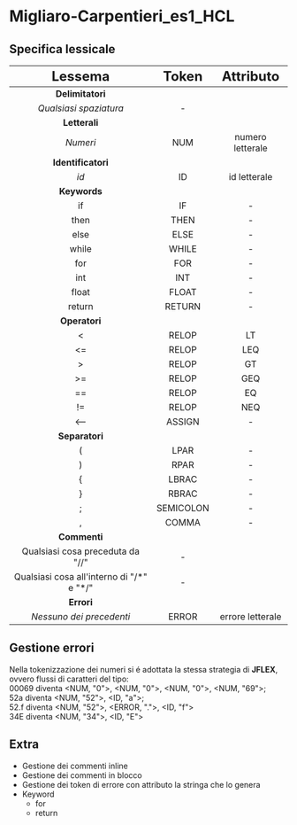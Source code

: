 # Migliaro-Carpentieri_es1_HCL

## Specifica lessicale
|        <font size=5> Lessema </font>        	| <font size=5> Token </font> 	| <font size=5> Attributo </font> 	|
|:-------------------------------------------:	|:---------------------------:	|:-------------------------------:	|
|               **Delimitatori**              	|                             	|                                 	|
|            _Qualsiasi spaziatura_             |              -              	|                                 	|
|                **Letterali**                	|                             	|                                 	|
|                   _Numeri_                  	|             NUM             	|         numero letterale        	|
|              **Identificatori**             	|                             	|                                 	|
|                     _id_                    	|              ID             	|           id letterale          	|
|                 **Keywords**                	|                             	|                                 	|
|                      if                     	|              IF             	|                -                	|
|                     then                    	|             THEN            	|                -                	|
|                     else                    	|             ELSE            	|                -                	|
|                    while                    	|            WHILE            	|                -                	|
|                     for                     	|             FOR             	|                -                	|
|                     int                     	|             INT             	|                -                	|
|                    float                    	|            FLOAT            	|                -                	|
|                    return                   	|            RETURN           	|                -                	|
|                **Operatori**                	|                             	|                                 	|
|                      <                      	|            RELOP            	|                LT               	|
|                      <=                     	|            RELOP            	|               LEQ               	|
|                      >                      	|            RELOP            	|                GT               	|
|                      >=                     	|            RELOP            	|               GEQ               	|
|                      ==                     	|            RELOP            	|                EQ               	|
|                      !=                     	|            RELOP            	|               NEQ               	|
|                     <--                     	|            ASSIGN           	|                -                	|
|                **Separatori**               	|                             	|                                 	|
|                      (                      	|             LPAR            	|                -                	|
|                      )                      	|             RPAR            	|                -                	|
|                      {                      	|            LBRAC            	|                -                	|
|                      }                      	|            RBRAC            	|                -                	|
|                      ;                      	|          SEMICOLON          	|                -                	|
|                      ,                      	|            COMMA            	|                -                	|
|                 **Commenti**                	|                             	|                                 	|
|       Qualsiasi cosa preceduta da "//"      	|              -              	|                                 	|
| Qualsiasi cosa all'interno di "/\*" e "\*/" 	| -                           	|                                 	|
|                  **Errori**                 	|                             	|                                 	|
|           _Nessuno dei precedenti_          	|            ERROR            	|         errore letterale        	|

## Gestione errori
Nella tokenizzazione dei numeri si é adottata la stessa strategia di **JFLEX**, ovvero
flussi di caratteri del tipo:  
00069 diventa <NUM, "0">, <NUM, "0">, <NUM, "0">, <NUM, "69">;  
52a diventa <NUM, "52">, <ID, "a">;  
52.f diventa <NUM, "52">, \<ERROR, ".">, <ID, "f">  
34E diventa <NUM, "34">, <ID, "E">


## Extra 
- Gestione dei commenti inline
- Gestione dei commenti in blocco
- Gestione dei token di errore con attributo la stringa che lo genera
- Keyword
    - for
    - return

